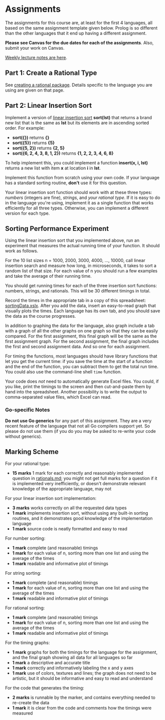 # Assignments

The assignments for this course are, at least for the first 4 languages, all
based on the same assignment template given below. Prolog is so different than
the other languages that it end up having a different assignment.

**Please see Canvas for the due dates for each of the assignments**. Also,
submit your work on Canvas.

[Weekly lecture notes are here](../languages/schedule.md).


## Part 1: Create a Rational Type

See [creating a rational package](rationals.md). Details specific to the
language you are using are given on that page.


## Part 2: Linear Insertion Sort

Implement a version of [linear insertion
sort](https://en.wikipedia.org/wiki/Insertion_sort) **sort(lst)** that returns
a brand new list that is the same as **lst** but its elements are in ascending
sorted order. For example:

- **sort({})** returns **{}**
- **sort({5})** returns **{5}**
- **sort({5, 2})** returns **{2, 5}**
- **sort({6, 2, 4, 3, 8, 1, 2})** returns **{1, 2, 2, 3, 4, 6, 8}**

To help implement this, you could implement a function **insert(x, i, lst)**
returns a new list with item **x** at location **i** in **lst**.

Implement this function from scratch using your own code. If your language has
a standard sorting routine, **don't** use it for this question.

Your linear insertion sort function should work with at these three types:
*numbers* (integers are fine), *strings*, and *your rational type*. If it is
easy to do in the language you're using, implement it as a single function
that works efficiently for all three types. Otherwise, you can implement a
different version for each type.


## Sorting Performance Experiment

Using the linear insertion sort that you implemented above, run an experiment
that measures the actual running time of your function. It should work as
follows.

For the 10 list sizes n = 1000, 2000, 3000, 4000, ..., 10000, call linear
insertion search and measure how long, in microseconds, it takes to sort a
random list of that size. For each value of n you should run a few examples
and take the average of their running time.

You should get running times for each of the three insertion sort functions:
numbers, strings, and rationals. This will be 30 different timings in total.

Record the times in the appropriate tab in a copy of this spreadsheet:
[sortingData.xslx](sortingData.xlsx). After you add the data, insert an
easy-to-read graph that visually plots the times. Each language has its own
tab, and you should save the data as the course progresses.

In addition to graphing the data for the language, also graph include a tab
with a graph of all the other graphs on one graph so that they can be easily
compared. For the first assignment, this final graph will be the same as the
first assignment graph. For the second assignment, the final graph includes
the first and second assignment data. And so one for each assignment.

For timing the functions, most languages should have library functions that
let you get the current time: if you save the time at the start of a function
and the end of the function, you can subtract them to get the total run time.
You could also use the command-line shell `time` function.

Your code does *not* need to automatically generate Excel files. You could, if
you like, print the timings to the screen and then cut-and-paste them by hand
into the spreadsheet. Another possibility is to write the output to
comma-separated value files, which Excel can read.

### Go-specific Notes

**Do not use Go generics** for any part of this assignment. They are a very
recent feature of the language that not all Go compilers support yet. So
please do not use them (if you do you may be asked to re-write your code
without generics).


## Marking Scheme

For your rational type:
- **15 marks** 1 mark for each correctly and reasonably implemented question
  in [rationals.md](rationals.md); you might not get full marks for a question
  if it is implemented very inefficiently, or doesn't demonstrate relevant
  knowledge of the appropriate language, may not

For your linear insertion sort implementation:

- **3 marks** works correctly on all the requested data types
- **1 mark** implements insertion sort, without using any built-in sorting
  routines, and it demonstrates good knowledge of the implementation language
- **1 mark** source code is neatly formatted and easy to read

For number sorting:
- **1 mark** complete (and reasonable) timings
- **1 mark** for each value of n, sorting more than one list and using the
  average of the times
- **1 mark** readable and informative plot of timings

For string sorting:
- **1 mark** complete (and reasonable) timings
- **1 mark** for each value of n, sorting more than one list and using the
  average of the times
- **1 mark** readable and informative plot of timings

For rational sorting:
- **1 mark** complete (and reasonable) timings
- **1 mark** for each value of n, sorting more than one list and using the
  average of the times
- **1 mark** readable and informative plot of timings

For the timing graphs:
- **1 mark** graphs for both the timings for the language for the assignment,
  and the final graph showing all data for all languages so far
- **1 mark** a descriptive and accurate title
- **1 mark** correctly and informatively labeling the x and y axes
- **1 mark** use of colors, textures and lines; the graph does not need to be
  artistic, but it should be informative and easy to read and understand

For the code that generates the timing:
- **2 marks** is runnable by the marker, and contains everything needed to
  re-create the data
- **1 mark** it is clear from the code and comments how the timings were
  measured

